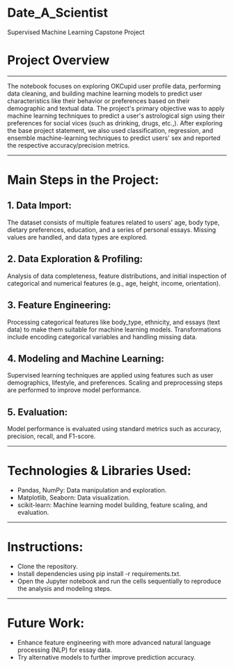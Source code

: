 # Date_A_Scientist
Supervised Machine Learning Capstone Project
# Project Overview
----
The notebook focuses on exploring OKCupid user profile data, performing data cleaning, and building machine learning models to predict user characteristics like their behavior or preferences based on their demographic and textual data. The project's primary objective was to apply machine learning techniques to predict a user's astrological sign using their preferences for social vices (such as drinking, drugs, etc.,).
After exploring the base project statement, we also used classification, regression, and ensemble machine-learning techniques to predict users' sex and reported the respective accuracy/precision metrics.

- - - -
# Main Steps in the Project:
## 1. Data Import:

The dataset consists of multiple features related to users' age, body type, dietary preferences, education, and a series of personal essays.
Missing values are handled, and data types are explored.

## 2. Data Exploration & Profiling:

Analysis of data completeness, feature distributions, and initial inspection of categorical and numerical features (e.g., age, height, income, orientation).

## 3. Feature Engineering:

Processing categorical features like body_type, ethnicity, and essays (text data) to make them suitable for machine learning models.
Transformations include encoding categorical variables and handling missing data.

## 4. Modeling and Machine Learning:

Supervised learning techniques are applied using features such as user demographics, lifestyle, and preferences.
Scaling and preprocessing steps are performed to improve model performance.

## 5. Evaluation:

Model performance is evaluated using standard metrics such as accuracy, precision, recall, and F1-score.

- - - -
# Technologies & Libraries Used:
* Pandas, NumPy: Data manipulation and exploration.
* Matplotlib, Seaborn: Data visualization.
* scikit-learn: Machine learning model building, feature scaling, and evaluation.

- - - - 
# Instructions:
* Clone the repository.
* Install dependencies using pip install -r requirements.txt.
* Open the Jupyter notebook and run the cells sequentially to reproduce the analysis and modeling steps.

- - - - 
# Future Work:
* Enhance feature engineering with more advanced natural language processing (NLP) for essay data.
* Try alternative models to further improve prediction accuracy.
